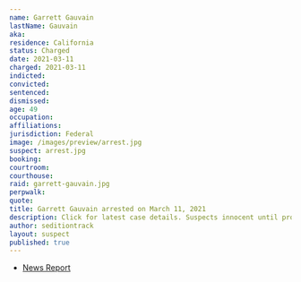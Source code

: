 ```yaml
---
name: Garrett Gauvain
lastName: Gauvain
aka:
residence: California
status: Charged
date: 2021-03-11
charged: 2021-03-11
indicted:
convicted:
sentenced:
dismissed:
age: 49
occupation:
affiliations:
jurisdiction: Federal
image: /images/preview/arrest.jpg
suspect: arrest.jpg
booking:
courtroom:
courthouse:
raid: garrett-gauvain.jpg
perpwalk:
quote:
title: Garrett Gauvain arrested on March 11, 2021
description: Click for latest case details. Suspects innocent until proven guilty.
author: seditiontrack
layout: suspect
published: true
---
```


- [News Report](https://www.lagunabeachindy.com/man-arrested-during-fbi-raid-of-laguna-beach-home/)
